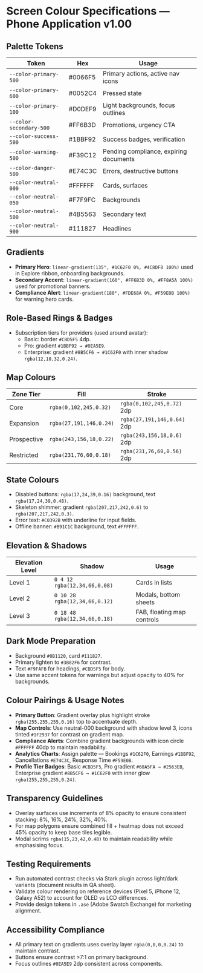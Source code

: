 # Screen Colour Specifications — Phone Application v1.00

## Palette Tokens
| Token | Hex | Usage |
| --- | --- | --- |
| `--color-primary-500` | #0066F5 | Primary actions, active nav icons |
| `--color-primary-600` | #0052C4 | Pressed state |
| `--color-primary-100` | #D0DEF9 | Light backgrounds, focus outlines |
| `--color-secondary-500` | #FF6B3D | Promotions, urgency CTA |
| `--color-success-500` | #1BBF92 | Success badges, verification |
| `--color-warning-500` | #F39C12 | Pending compliance, expiring documents |
| `--color-danger-500` | #E74C3C | Errors, destructive buttons |
| `--color-neutral-000` | #FFFFFF | Cards, surfaces |
| `--color-neutral-050` | #F7F9FC | Backgrounds |
| `--color-neutral-500` | #4B5563 | Secondary text |
| `--color-neutral-900` | #111827 | Headlines |

## Gradients
- **Primary Hero**: `linear-gradient(135°, #1C62F0 0%, #4C8DF8 100%)` used in Explore ribbon, onboarding backgrounds.
- **Secondary Accent**: `linear-gradient(160°, #FF6B3D 0%, #FF8A5A 100%)` used for promotional banners.
- **Compliance Alert**: `linear-gradient(180°, #FDE68A 0%, #F59E0B 100%)` for warning hero cards.

## Role-Based Rings & Badges
- Subscription tiers for providers (used around avatar):
  - Basic: border `#CBD5F5` 4dp.
  - Pro: gradient `#1BBF92 → #0EA5E9`.
  - Enterprise: gradient `#8B5CF6 → #1C62F0` with inner shadow `rgba(12,18,32,0.24)`.

## Map Colours
| Zone Tier | Fill | Stroke |
| --- | --- | --- |
| Core | `rgba(0,102,245,0.32)` | `rgba(0,102,245,0.72)` 2dp |
| Expansion | `rgba(27,191,146,0.24)` | `rgba(27,191,146,0.64)` 2dp |
| Prospective | `rgba(243,156,18,0.22)` | `rgba(243,156,18,0.6)` 2dp |
| Restricted | `rgba(231,76,60,0.18)` | `rgba(231,76,60,0.56)` 2dp |

## State Colours
- Disabled buttons: `rgba(17,24,39,0.16)` background, text `rgba(17,24,39,0.48)`.
- Skeleton shimmer: gradient `rgba(207,217,242,0.6)` to `rgba(207,217,242,0.3)`.
- Error text: `#C0392B` with underline for input fields.
- Offline banner: `#B91C1C` background, text `#FFFFFF`.

## Elevation & Shadows
| Elevation Level | Shadow | Usage |
| --- | --- | --- |
| Level 1 | `0 4 12 rgba(12,34,66,0.08)` | Cards in lists |
| Level 2 | `0 10 28 rgba(12,34,66,0.12)` | Modals, bottom sheets |
| Level 3 | `0 18 48 rgba(12,34,66,0.18)` | FAB, floating map controls |

## Dark Mode Preparation
- Background `#0B1120`, card `#111827`.
- Primary lighten to `#3B82F6` for contrast.
- Text `#F9FAFB` for headings, `#CBD5F5` for body.
- Use same accent tokens for warnings but adjust opacity to 40% for backgrounds.

## Colour Pairings & Usage Notes
- **Primary Button**: Gradient overlay plus highlight stroke `rgba(255,255,255,0.16)` top to accentuate depth.
- **Map Controls**: Use neutral-000 background with shadow level 3, icons tinted `#1F2937` for contrast on gradient map.
- **Compliance Alerts**: Combine gradient backgrounds with icon circle `#FFFFFF` 40dp to maintain readability.
- **Analytics Charts**: Assign palette — Bookings `#1C62F0`, Earnings `#1BBF92`, Cancellations `#E74C3C`, Response Time `#F59E0B`.
- **Profile Tier Badges**: Basic `#CBD5F5`, Pro gradient `#60A5FA → #2563EB`, Enterprise gradient `#8B5CF6 → #1C62F0` with inner glow `rgba(255,255,255,0.24)`.

## Transparency Guidelines
- Overlay surfaces use increments of 8% opacity to ensure consistent stacking: 8%, 16%, 24%, 32%, 40%.
- For map polygons ensure combined fill + heatmap does not exceed 45% opacity to keep base tiles legible.
- Modal scrims `rgba(15,23,42,0.48)` to maintain readability while emphasising focus.

## Testing Requirements
- Run automated contrast checks via Stark plugin across light/dark variants (document results in QA sheet).
- Validate colour rendering on reference devices (Pixel 5, iPhone 12, Galaxy A52) to account for OLED vs LCD differences.
- Provide design tokens in `.ase` (Adobe Swatch Exchange) for marketing alignment.

## Accessibility Compliance
- All primary text on gradients uses overlay layer `rgba(0,0,0,0.24)` to maintain contrast.
- Buttons ensure contrast >7:1 on primary background.
- Focus outlines `#0EA5E9` 2dp consistent across components.
